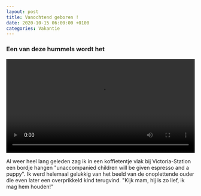 ```yaml
---
layout: post
title: Vanochtend geboren !
date: 2020-10-15 06:00:00 +0100
categories: Vakantie
---
```


### Een van deze hummels wordt het

<video style="width:100%" controls>
 <source src="https://prisse.net/worptwee.mp4">videotag not supported
 </video>

Al weer heel lang geleden zag ik in een koffietentje vlak bij Victoria-Station een bordje hangen "unaccompanied children will be given espresso and a puppy". Ik werd helemaal gelukkig van het beeld van de onoplettende ouder die even later een overprikkeld kind terugvind. "Kijk mam, hij is zo lief, ik mag hem houden!"
